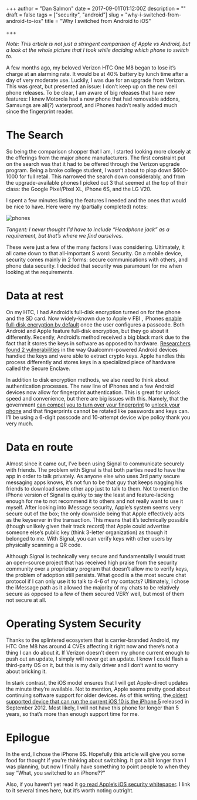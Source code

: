 +++
author = "Dan Salmon"
date = 2017-09-01T01:12:00Z
description = ""
draft = false
tags = ["security", "android"]
slug = "why-i-switched-from-android-to-ios"
title = "Why I switched from Android to iOS"

+++

*Note: This article is not just a stringent comparison of Apple vs Android, but a look at the whole picture that I took while deciding which phone to switch to.*

A few months ago, my beloved Verizon HTC One M8 began to lose it’s charge at an alarming rate. It would be at 40% battery by lunch time after a day of very moderate use. Luckily, I was due for an upgrade from Verizon. This was great, but presented an issue: I don’t keep up on the new cell phone releases. To be clear, I am aware of big releases that have new features: I knew Motorola had a new phone that had removable addons, Samsungs are all(?) waterproof, and iPhones hadn’t really added much since the fingerprint reader.

# The Search

So being the comparison shopper that I am, I started looking more closely at the offerings from the major phone manufacturers. The first constraint put on the search was that it had to be offered through the Verizon upgrade program. Being a broke college student, I wasn’t about to plop down $600-1000 for full retail. This narrowed the search down considerably, and from the upgrade-available phones I picked out 3 that seemed at the top of their class: the Google Pixel/Pixel XL, iPhone 6S, and the LG V20.

I spent a few minutes listing the features I needed and the ones that would be nice to have. Here were my (partially completed) notes:

![phones](../images/phones.png)

*Tangent: I never thought I’d have to include “Headphone jack” as a requirement, but that’s where we find ourselves.*

These were just a few of the many factors I was considering. Ultimately, it all came down to that all-important S word: Security. On a mobile device, security comes mainly in 2 forms: secure communications with others, and phone data security. I decided that security was paramount for me when looking at the requirements.

# Data at rest

On my HTC, I had Android’s full-disk encryption turned on for the phone and the SD card. Now widely-known due to Apple v FBI , iPhones [enable full-disk encryption by default](https://www.apple.com/business/docs/iOS_Security_Guide.pdf) once the user configures a passcode. Both Android and Apple feature full-disk encryption, but they go about it differently. Recently, Android’s method received a big black mark due to the fact that it stores the keys in software as opposed to hardware. [Researchers found 2 vulnerabilities](https://bits-please.blogspot.com/2016/06/extracting-qualcomms-keymaster-keys.html) in the way Qualcomm-powered Android devices handled the keys and were able to extract crypto keys. Apple handles this process differently and stores keys in a specialized piece of hardware called the Secure Enclave.

In addition to disk encryption methods, we also need to think about authentication processes. The new line of iPhones and a few Android devices now allow for fingerprint authentication. This is great for unlock speed and convenience, but there are big issues with this. Namely, that the government [can compel you to turn over your fingerprint](https://www.theatlantic.com/technology/archive/2016/05/iphone-fingerprint-search-warrant/480861/) to [unlock your phone](http://documents.latimes.com/search-warrant-glendale-iphone/) and that fingerprints cannot be rotated like passwords and keys can. I’ll be using a 6-digit passcode and 10-attempt device wipe policy thank you very much.

# Data en route

Almost since it came out, I’ve been using Signal to communicate securely with friends. The problem with Signal is that both parties need to have the app in order to talk privately. As anyone else who uses 3rd party secure messaging apps knows, it’s not fun to be that guy that keeps nagging his friends to download some other app just to talk to them. Not to mention the iPhone version of Signal is quirky to say the least and feature-lacking enough for me to not recommend it to others and not really want to use it myself. After looking into iMessage security, Apple’s system seems very secure out of the box;  the only downside being that Apple effectively acts as the keyserver in the transaction. This means that it’s technically possible (though unlikely given their track record) that Apple could advertise someone else’s public key (think 3-letter organization) as though it belonged to me. With Signal, you can verify keys with other users by physically scanning a QR code.

Although Signal is technically very secure and fundamentally I would trust an open-source project that has received high praise from the security community over a proprietary program that doesn’t allow me to verify keys, the problem of adoption still persists. What good is a the most secure chat protocol if I can only use it to talk to 4-6 of my contacts? Ultimately, I chose the iMessage path as it allowed the majority of my chats to be relatively secure as opposed to a few of them secured VERY well, but most of them not secure at all.

# Operating System Security

Thanks to the splintered ecosystem that is carrier-branded Android, my HTC One M8 has around 4 CVEs affecting it right now and there’s not a thing I can do about it. If Verizon doesn’t deem my phone current enough to push out an update, I simply will never get an update. I know I could flash a third-party OS on it, but this is my daily driver and I don’t want to worry about bricking it.

In stark contrast, the iOS model ensures that I will get Apple-direct updates the minute they’re available. Not to mention, Apple seems pretty good about continuing software support for older devices. As of this writing, the[ oldest supported device that can run the current iOS 10 is the iPhone 5](http://iossupportmatrix.com/) released in September 2012. Most likely, I will not have this phone for longer than 5 years, so that’s more than enough support time for me.

# Epilogue

In the end, I chose the iPhone 6S. Hopefully this article will give you some food for thought if you’re thinking about switching. It got a bit longer than I was planning, but now I finally have something to point people to when they say “What, you switched to an iPhone??”

Also, if you haven’t yet read it [go read Apple’s iOS security whitepaper](https://www.apple.com/business/docs/iOS_Security_Guide.pdf). I link to it several times here, but it’s worth noting outright.

